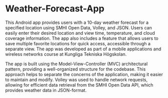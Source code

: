 # Weather-Forecast-App
This Android app provides users with a 10-day weather forecast for a specified location using SMHI Open Data, Volley, and JSON. Users can easily enter their desired location and view time, temperature, and cloud coverage information. The app also includes a feature that allows users to save multiple favorite locations for quick access, accessible through a separate view. The app was developed as part of a mobile applications and wireless networks course at Kungliga Tekniska Högskolan.

The app is built using the Model-View-Controller (MVC) architectural pattern, providing a well-organized structure for the codebase. This approach helps to separate the concerns of the application, making it easier to maintain and modify. Volley was used to handle network requests, allowing for efficient data retrieval from the SMHI Open Data API, which provides weather data in JSON-format.
